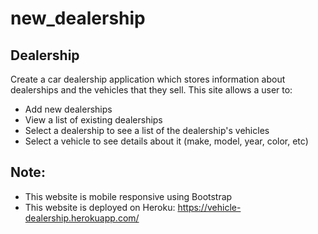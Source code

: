 # new_dealership

## Dealership

Create a car dealership application which stores information about dealerships and the vehicles that they sell. This site allows a user to:

* Add new dealerships
* View a list of existing dealerships
* Select a dealership to see a list of the dealership's vehicles
* Select a vehicle to see details about it (make, model, year, color, etc)


## Note:

* This website is mobile responsive using Bootstrap
* This website is deployed on Heroku: https://vehicle-dealership.herokuapp.com/
